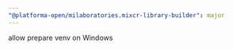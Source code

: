 ```yaml
---
"@platforma-open/milaboratories.mixcr-library-builder": major
---
```


allow prepare venv on Windows
